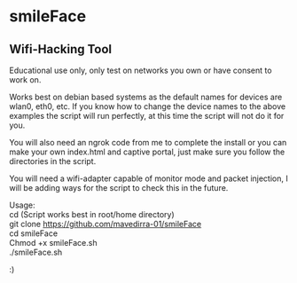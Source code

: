 # smileFace
## Wifi-Hacking Tool

Educational use only, only test on networks you own or have consent to work on.

Works best on debian based systems as the default names for devices are wlan0, eth0, etc.
If you know how to change the device names to the above examples the script will run perfectly, at this time the script will not do it for you.

You will also need an ngrok code from me to complete the install or you can make your own index.html and captive portal, just make sure you follow the directories in the script.


You will need a wifi-adapter capable of monitor mode and packet injection, I will be adding ways for the script to check this in the future.

Usage:\
cd (Script works best in root/home directory)\
git clone https://github.com/mavedirra-01/smileFace \
cd smileFace\
Chmod +x smileFace.sh\
./smileFace.sh

:)
